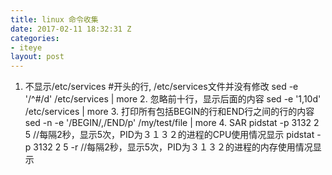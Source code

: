 ```yaml
---
title: linux 命令收集
date: 2017-02-11 18:32:31 Z
categories:
- iteye
layout: post
---
```


1. 不显示/etc/services #开头的行, /etc/services文件并没有修改 sed -e '/^#/d' /etc/services | more 2. 忽略前十行，显示后面的内容 sed -e '1,10d' /etc/services | more 3. 打印所有包括BEGIN的行和END行之间的行的内容 sed -n -e '/BEGIN/,/END/p' /my/test/file | more 4. SAR pidstat -p 3132 2 5 //每隔2秒，显示5次，PID为３１３２的进程的CPU使用情况显示 pidstat -p 3132 2 5 -r //每隔2秒，显示5次，PID为３１３２的进程的内存使用情况显示